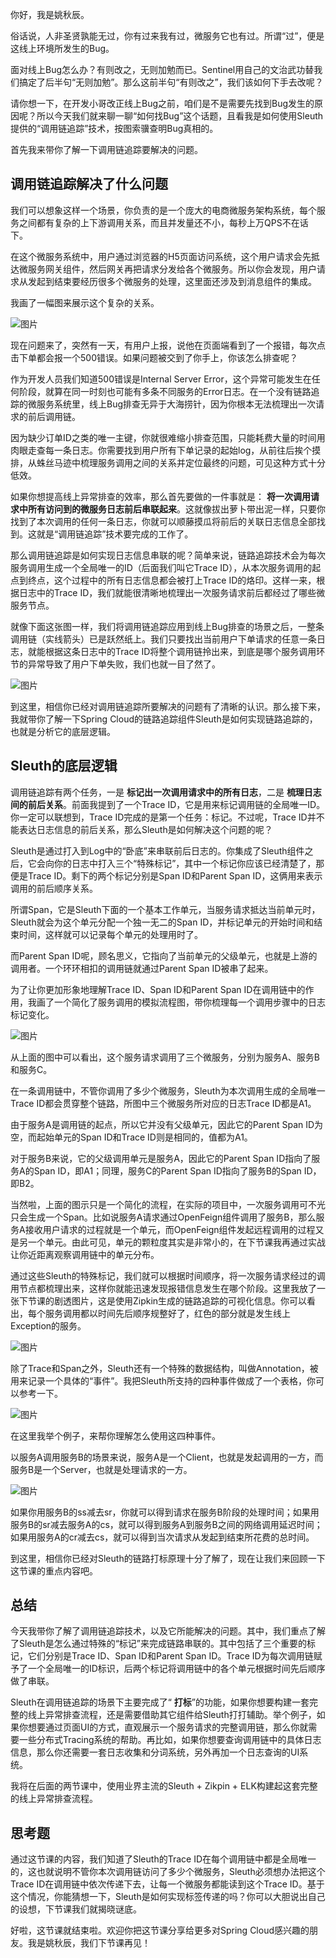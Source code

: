 你好，我是姚秋辰。

俗话说，人非圣贤孰能无过，你有过来我有过，微服务它也有过。所谓“过”，便是这线上环境所发生的Bug。

面对线上Bug怎么办？有则改之，无则加勉而已。Sentinel用自己的文治武功替我们搞定了后半句“无则加勉”。那么这前半句“有则改之”，我们该如何下手去改呢？

请你想一下，在开发小哥改正线上Bug之前，咱们是不是需要先找到Bug发生的原因呢？所以今天我们就来聊一聊“如何找Bug”这个话题，且看我是如何使用Sleuth提供的“调用链追踪”技术，按图索骥查明Bug真相的。

首先我来带你了解一下调用链追踪要解决的问题。

## 调用链追踪解决了什么问题

我们可以想象这样一个场景，你负责的是一个庞大的电商微服务架构系统，每个服务之间都有复杂的上下游调用关系，而且并发量还不小，每秒上万QPS不在话下。

在这个微服务系统中，用户通过浏览器的H5页面访问系统，这个用户请求会先抵达微服务网关组件，然后网关再把请求分发给各个微服务。所以你会发现，用户请求从发起到结束要经历很多个微服务的处理，这里面还涉及到消息组件的集成。

我画了一幅图来展示这个复杂的关系。

![图片](https://static001.geekbang.org/resource/image/c4/5c/c468311yy62e782c5f99108c3a372e5c.jpg?wh=1920x801)

现在问题来了，突然有一天，有用户上报，说他在页面端看到了一个报错，每次点击下单都会报一个500错误。如果问题被交到了你手上，你该怎么排查呢？

作为开发人员我们知道500错误是Internal Server Error，这个异常可能发生在任何阶段，就算在同一时刻也可能有多条不同服务的Error日志。在一个没有链路追踪的微服务系统里，线上Bug排查无异于大海捞针，因为你根本无法梳理出一次请求的前后调用链。

因为缺少订单ID之类的唯一主键，你就很难缩小排查范围，只能耗费大量的时间用肉眼走查每一条日志。你需要找到用户所有下单记录的起始log，从前往后挨个摸排，从蛛丝马迹中梳理服务调用之间的关系并定位最终的问题，可见这种方式十分低效。

如果你想提高线上异常排查的效率，那么首先要做的一件事就是： **将一次调用请求中所有访问到的微服务日志前后串联起来**。这就像拔出萝卜带出泥一样，只要你找到了本次调用的任何一条日志，你就可以顺藤摸瓜将前后的关联日志信息全部找到。这就是“调用链追踪”技术要完成的工作了。

那么调用链追踪是如何实现日志信息串联的呢？简单来说，链路追踪技术会为每次服务调用生成一个全局唯一的ID（后面我们叫它Trace ID），从本次服务调用的起点到终点，这个过程中的所有日志信息都会被打上Trace ID的烙印。这样一来，根据日志中的Trace ID，我们就能很清晰地梳理出一次服务请求前后都经过了哪些微服务节点。

就像下面这张图一样，我们将调用链追踪应用到线上Bug排查的场景之后，一整条调用链（实线箭头）已是跃然纸上。我们只要找出当前用户下单请求的任意一条日志，就能根据这条日志中的Trace ID将整个调用链拎出来，到底是哪个服务调用环节的异常导致了用户下单失败，我们也就一目了然了。

![图片](https://static001.geekbang.org/resource/image/90/05/906659f3c590839c98108fcc14700405.jpg?wh=1920x801)

到这里，相信你已经对调用链追踪所要解决的问题有了清晰的认识。那么接下来，我就带你了解一下Spring Cloud的链路追踪组件Sleuth是如何实现链路追踪的，也就是分析它的底层逻辑。

## Sleuth的底层逻辑

调用链追踪有两个任务，一是 **标记出一次调用请求中的所有日志**，二是 **梳理日志间的前后关系**。前面我提到了一个Trace ID，它是用来标记调用链的全局唯一ID。你一定可以联想到，Trace ID完成的是第一个任务：标记。不过呢，Trace ID并不能表达日志信息的前后关系，那么Sleuth是如何解决这个问题的呢？

Sleuth是通过打入到Log中的“卧底”来串联前后日志的。你集成了Sleuth组件之后，它会向你的日志中打入三个“特殊标记”，其中一个标记你应该已经清楚了，那便是Trace ID。剩下的两个标记分别是Span ID和Parent Span ID，这俩用来表示调用的前后顺序关系。

所谓Span，它是Sleuth下面的一个基本工作单元，当服务请求抵达当前单元时，Sleuth就会为这个单元分配一个独一无二的Span ID，并标记单元的开始时间和结束时间，这样就可以记录每个单元的处理用时了。

而Parent Span ID呢，顾名思义，它指向了当前单元的父级单元，也就是上游的调用者。一个环环相扣的调用链就通过Parent Span ID被串了起来。

为了让你更加形象地理解Trace ID、Span ID和Parent Span ID在调用链中的作用，我画了一个简化了服务调用的模拟流程图，带你梳理每一个调用步骤中的日志标记变化。

![图片](https://static001.geekbang.org/resource/image/19/18/19c71a7e10d6ea132268596149cdd018.jpg?wh=1920x492)

从上面的图中可以看出，这个服务请求调用了三个微服务，分别为服务A、服务B和服务C。

在一条调用链中，不管你调用了多少个微服务，Sleuth为本次调用生成的全局唯一Trace ID都会贯穿整个链路，所图中三个微服务所对应的日志Trace ID都是A1。

由于服务A是调用链的起点，所以它并没有父级单元，因此它的Parent Span ID为空，而起始单元的Span ID和Trace ID则是相同的，值都为A1。

对于服务B来说，它的父级调用单元是服务A，因此它的Parent Span ID指向了服务A的Span ID，即A1；同理，服务C的Parent Span ID指向了服务B的Span ID，即B2。

当然啦，上面的图示只是一个简化的流程，在实际的项目中，一次服务调用可不光只会生成一个Span。比如说服务A请求通过OpenFeign组件调用了服务B，那么服务A接收用户请求的过程就是一个单元，而OpenFeign组件发起远程调用的过程又是另一个单元。由此可见，单元的颗粒度其实是非常小的，在下节课我再通过实战让你近距离观察调用链中的单元分布。

通过这些Sleuth的特殊标记，我们就可以根据时间顺序，将一次服务请求经过的调用节点都梳理出来，这样你就能迅速发现报错信息发生在哪个阶段。这里我放了一张下节课的剧透图片，这是使用Zipkin生成的链路追踪的可视化信息。你可以看出，每个服务调用都以时间先后顺序规整好了，红色的部分就是发生线上Exception的服务。

![图片](https://static001.geekbang.org/resource/image/f1/51/f1140592fbceyya392179deb3464f651.png?wh=1196x194)

除了Trace和Span之外，Sleuth还有一个特殊的数据结构，叫做Annotation，被用来记录一个具体的“事件”。我把Sleuth所支持的四种事件做成了一个表格，你可以参考一下。

![图片](https://static001.geekbang.org/resource/image/64/33/643261e28eb653c23467637c476d8033.jpg?wh=1920x720)

在这里我举个例子，来帮你理解怎么使用这四种事件。

以服务A调用服务B的场景来说，服务A是一个Client，也就是发起调用的一方，而服务B是一个Server，也就是处理请求的一方。

![图片](https://static001.geekbang.org/resource/image/d9/0f/d9bb1d71acb40cc95820eb205a21d30f.jpg?wh=1920x919)

如果你用服务B的ss减去sr，你就可以得到请求在服务B阶段的处理时间；如果用服务B的sr减去服务A的cs，就可以得到服务A到服务B之间的网络调用延迟时间；如果用服务A的cr减去cs，就可以得到当次请求从发起到结束所花费的总时间。

到这里，相信你已经对Sleuth的链路打标原理十分了解了，现在让我们来回顾一下这节课的重点内容吧。

## 总结

今天我带你了解了调用链追踪技术，以及它所能解决的问题。其中，我们重点了解了Sleuth是怎么通过特殊的“标记”来完成链路串联的。其中包括了三个重要的标记，它们分别是Trace ID、Span ID和Parent Span ID。Trace ID为每次调用链赋予了一个全局唯一的ID标识，后两个标记将调用链中的各个单元根据时间先后顺序做了串联。

Sleuth在调用链追踪的场景下主要完成了“ **打标**”的功能，如果你想要构建一套完整的线上异常排查流程，还是需要借助其它组件给Sleuth打打辅助。举个例子，如果你想要通过页面UI的方式，直观展示一个服务请求的完整调用链，那么你就需要一些分布式Tracing系统的帮助。再比如，如果你想要查询调用链中的具体日志信息，那么你还需要一套日志收集和分词系统，另外再加一个日志查询的UI系统。

我将在后面的两节课中，使用业界主流的Sleuth + Zikpin + ELK构建起这套完整的线上异常排查流程。

## 思考题

通过这节课的内容，我们知道了Sleuth的Trace ID在每个调用链中都是全局唯一的，这也就说明不管你本次调用链访问了多少个微服务，Sleuth必须想办法把这个Trace ID在调用链中依次传递下去，让每一个微服务都能读到这个Trace ID。基于这个情况，你能猜想一下，Sleuth是如何实现标签传递的吗？你可以大胆说出自己的设想，下节课我们就揭晓谜底。

好啦，这节课就结束啦。欢迎你把这节课分享给更多对Spring Cloud感兴趣的朋友。我是姚秋辰，我们下节课再见！